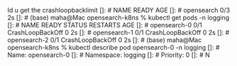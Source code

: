 Id u get the crashloopbacklimit
[]: # NAME         READY   AGE
[]: # opensearch   0/3     2s
[]: # (base) maha@Mac opensearch-k8ns % kubectl get pods -n logging
[]: # NAME              READY   STATUS             RESTARTS   AGE
[]: # opensearch-0     0/1     CrashLoopBackOff   0          2s
[]: # opensearch-1     0/1     CrashLoopBackOff   0          2s
[]: # opensearch-2     0/1     CrashLoopBackOff   0          2s
[]: # (base) maha@Mac opensearch-k8ns % kubectl describe pod opensearch-0 -n logging
[]: # Name:         opensearch-0
[]: # Namespace:    logging
[]: # Priority:     0
[]: # N